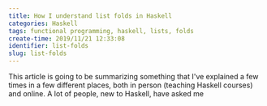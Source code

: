 ```yaml
---
title: How I understand list folds in Haskell
categories: Haskell
tags: functional programming, haskell, lists, folds
create-time: 2019/11/21 12:33:08
identifier: list-folds
slug: list-folds
---
```


This article is going to be summarizing something that I've explained a few
times in a few different places, both in person (teaching Haskell courses) and
online.  A lot of people, new to Haskell, have asked me
